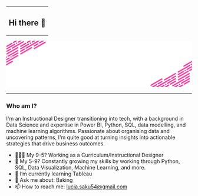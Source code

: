 <table align="center">
  <tr>
    <td align="center"><h2>Hi there 👋</h2></td>
  </tr>
</table>

<p align="center">
  <img src="https://github.com/PaballoSaku/PaballoSaku/blob/main/Welcome%20to.gif" width="900px" height="auto">
</p>

---

### Who am I? 

I'm an Instructional Designer transitioning into tech, with a background in Data Science and expertise in Power BI, Python, SQL, data modelling, and machine learning algorithms. Passionate about organising data and uncovering patterns, I'm quite good at turning insights into actionable strategies that drive business outcomes.

- 👩🏽‍💻 My 9-5? Working as a Curriculum/Instructional Designer
- 🌚 My 5-9? Constantly growing my skills by working through Python, SQL, Data Visualization, Machine Learning, and more.
- 🌱 I’m currently learning Tableau
- 💬 Ask me about: Baking
- 📫 How to reach me: lucia.saku54@gmail.com
